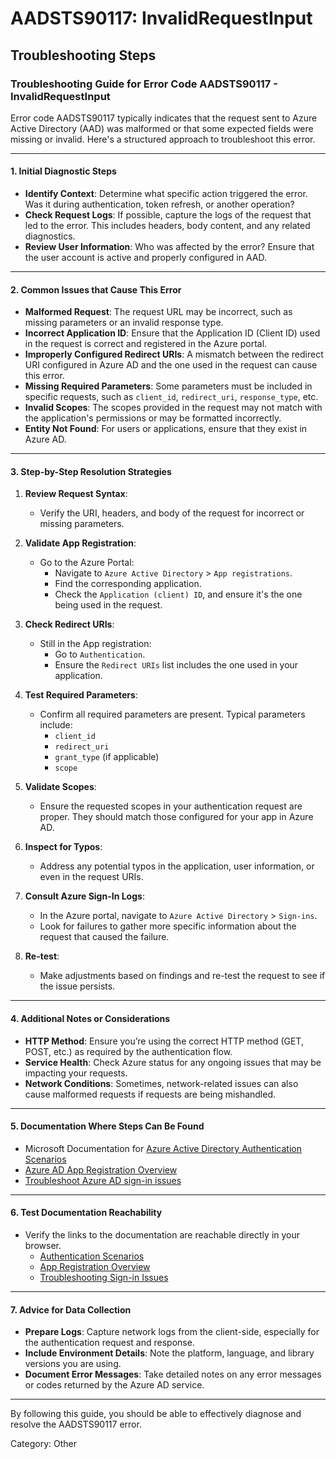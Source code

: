 # AADSTS90117: InvalidRequestInput


## Troubleshooting Steps
### Troubleshooting Guide for Error Code AADSTS90117 - InvalidRequestInput

Error code AADSTS90117 typically indicates that the request sent to Azure Active Directory (AAD) was malformed or that some expected fields were missing or invalid. Here's a structured approach to troubleshoot this error.

---

#### 1. Initial Diagnostic Steps

- **Identify Context**: Determine what specific action triggered the error. Was it during authentication, token refresh, or another operation? 
- **Check Request Logs**: If possible, capture the logs of the request that led to the error. This includes headers, body content, and any related diagnostics.
- **Review User Information**: Who was affected by the error? Ensure that the user account is active and properly configured in AAD.

---

#### 2. Common Issues that Cause This Error

- **Malformed Request**: The request URL may be incorrect, such as missing parameters or an invalid response type.
- **Incorrect Application ID**: Ensure that the Application ID (Client ID) used in the request is correct and registered in the Azure portal.
- **Improperly Configured Redirect URIs**: A mismatch between the redirect URI configured in Azure AD and the one used in the request can cause this error.
- **Missing Required Parameters**: Some parameters must be included in specific requests, such as `client_id`, `redirect_uri`, `response_type`, etc.
- **Invalid Scopes**: The scopes provided in the request may not match with the application's permissions or may be formatted incorrectly.
- **Entity Not Found**: For users or applications, ensure that they exist in Azure AD.

---

#### 3. Step-by-Step Resolution Strategies

1. **Review Request Syntax**:
   - Verify the URI, headers, and body of the request for incorrect or missing parameters.

2. **Validate App Registration**:
   - Go to the Azure Portal:
     - Navigate to `Azure Active Directory` > `App registrations`.
     - Find the corresponding application.
     - Check the `Application (client) ID`, and ensure it's the one being used in the request.

3. **Check Redirect URIs**:
   - Still in the App registration:
     - Go to `Authentication`.
     - Ensure the `Redirect URIs` list includes the one used in your application.

4. **Test Required Parameters**:
   - Confirm all required parameters are present. Typical parameters include:
     - `client_id`
     - `redirect_uri`
     - `grant_type` (if applicable)
     - `scope`

5. **Validate Scopes**:
   - Ensure the requested scopes in your authentication request are proper. They should match those configured for your app in Azure AD.

6. **Inspect for Typos**:
   - Address any potential typos in the application, user information, or even in the request URIs.

7. **Consult Azure Sign-In Logs**:
   - In the Azure portal, navigate to `Azure Active Directory` > `Sign-ins`.
   - Look for failures to gather more specific information about the request that caused the failure.

8. **Re-test**: 
   - Make adjustments based on findings and re-test the request to see if the issue persists.

---

#### 4. Additional Notes or Considerations

- **HTTP Method**: Ensure you’re using the correct HTTP method (GET, POST, etc.) as required by the authentication flow.
- **Service Health**: Check Azure status for any ongoing issues that may be impacting your requests.
- **Network Conditions**: Sometimes, network-related issues can also cause malformed requests if requests are being mishandled.

---

#### 5. Documentation Where Steps Can Be Found

- Microsoft Documentation for [Azure Active Directory Authentication Scenarios](https://docs.microsoft.com/en-us/azure/active-directory/develop/authentication-scenarios)
- [Azure AD App Registration Overview](https://docs.microsoft.com/en-us/azure/active-directory/develop/quickstart-register-app)
- [Troubleshoot Azure AD sign-in issues](https://docs.microsoft.com/en-us/azure/active-directory/reports-monitoring/troubleshoot-sign-in-issues)

---

#### 6. Test Documentation Reachability

- Verify the links to the documentation are reachable directly in your browser.
    - [Authentication Scenarios](https://docs.microsoft.com/en-us/azure/active-directory/develop/authentication-scenarios)
    - [App Registration Overview](https://docs.microsoft.com/en-us/azure/active-directory/develop/quickstart-register-app)
    - [Troubleshooting Sign-in Issues](https://docs.microsoft.com/en-us/azure/active-directory/reports-monitoring/troubleshoot-sign-in-issues)

---

#### 7. Advice for Data Collection

- **Prepare Logs**: Capture network logs from the client-side, especially for the authentication request and response.
- **Include Environment Details**: Note the platform, language, and library versions you are using.
- **Document Error Messages**: Take detailed notes on any error messages or codes returned by the Azure AD service.

---

By following this guide, you should be able to effectively diagnose and resolve the AADSTS90117 error.

Category: Other